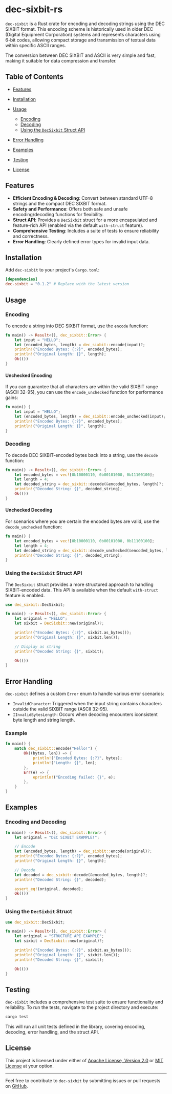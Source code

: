 # dec-sixbit-rs

`dec-sixbit` is a Rust crate for encoding and decoding strings using the DEC SIXBIT format. This encoding scheme is historically used in older DEC (Digital Equipment Corporation) systems and represents characters using 6-bit codes, allowing compact storage and transmission of textual data within specific ASCII ranges.

The conversion between DEC SIXBIT and ASCII is very simple and fast, making it suitable for data compression and transfer.

## Table of Contents

- [Features](#features)
- [Installation](#installation)
- [Usage](#usage)

  - [Encoding](#encoding)
  - [Decoding](#decoding)
  - [Using the `DecSixbit` Struct API](#using-the-decsixbit-struct-api)

- [Error Handling](#error-handling)
- [Examples](#examples)
- [Testing](#testing)
- [License](#license)

## Features

- **Efficient Encoding & Decoding**: Convert between standard UTF-8 strings and the compact DEC SIXBIT format.
- **Safety and Performance**: Offers both safe and unsafe encoding/decoding functions for flexibility.
- **Struct API**: Provides a `DecSixbit` struct for a more encapsulated and feature-rich API (enabled via the default `with-struct` feature).
- **Comprehensive Testing**: Includes a suite of tests to ensure reliability and correctness.
- **Error Handling**: Clearly defined error types for invalid input data.

## Installation

Add `dec-sixbit` to your project's `Cargo.toml`:

```toml
[dependencies]
dec-sixbit = "0.1.2" # Replace with the latest version
```

## Usage

### Encoding

To encode a string into DEC SIXBIT format, use the `encode` function:

```rust
fn main() -> Result<(), dec_sixbit::Error> {
    let input = "HELLO";
    let (encoded_bytes, length) = dec_sixbit::encode(input)?;
    println!("Encoded Bytes: {:?}", encoded_bytes);
    println!("Original Length: {}", length);
    Ok(())
}
```

#### Unchecked Encoding

If you can guarantee that all characters are within the valid SIXBIT range (ASCII 32-95), you can use the `encode_unchecked` function for performance gains:

```rust
fn main() {
    let input = "HELLO";
    let (encoded_bytes, length) = dec_sixbit::encode_unchecked(input);
    println!("Encoded Bytes: {:?}", encoded_bytes);
    println!("Original Length: {}", length);
}
```

### Decoding

To decode DEC SIXBIT-encoded bytes back into a string, use the `decode` function:

```rust
fn main() -> Result<(), dec_sixbit::Error> {
    let encoded_bytes = vec![0b10000110, 0b00101000, 0b11100100];
    let length = 4;
    let decoded_string = dec_sixbit::decode(&encoded_bytes, length)?;
    println!("Decoded String: {}", decoded_string);
    Ok(())
}
```

#### Unchecked Decoding

For scenarios where you are certain the encoded bytes are valid, use the `decode_unchecked` function:

```rust
fn main() {
    let encoded_bytes = vec![0b10000110, 0b00101000, 0b11100100];
    let length = 4;
    let decoded_string = dec_sixbit::decode_unchecked(&encoded_bytes, length);
    println!("Decoded String: {}", decoded_string);
}
```

### Using the `DecSixbit` Struct API

The `DecSixbit` struct provides a more structured approach to handling SIXBIT-encoded data. This API is available when the default `with-struct` feature is enabled.

```rust
use dec_sixbit::DecSixbit;

fn main() -> Result<(), dec_sixbit::Error> {
    let original = "HELLO";
    let sixbit = DecSixbit::new(original)?;

    println!("Encoded Bytes: {:?}", sixbit.as_bytes());
    println!("Original Length: {}", sixbit.len());

    // Display as string
    println!("Decoded String: {}", sixbit);

    Ok(())
}
```

## Error Handling

`dec-sixbit` defines a custom `Error` enum to handle various error scenarios:

- `InvalidCharacter`: Triggered when the input string contains characters outside the valid SIXBIT range (ASCII 32-95).
- `IInvalidBytesLength`: Occurs when decoding encounters iconsistent byte length and string length.

### Example

```rust
fn main() {
    match dec_sixbit::encode("Hello!") {
        Ok((bytes, len)) => {
            println!("Encoded Bytes: {:?}", bytes);
            println!("Length: {}", len);
        },
        Err(e) => {
            eprintln!("Encoding failed: {}", e);
        },
    }
}
```

## Examples

### Encoding and Decoding

```rust
fn main() -> Result<(), dec_sixbit::Error> {
    let original = "DEC SIXBIT EXAMPLE!";

    // Encode
    let (encoded_bytes, length) = dec_sixbit::encode(original)?;
    println!("Encoded Bytes: {:?}", encoded_bytes);
    println!("Original Length: {}", length);

    // Decode
    let decoded = dec_sixbit::decode(&encoded_bytes, length)?;
    println!("Decoded String: {}", decoded);

    assert_eq!(original, decoded);
    Ok(())
}
```

### Using the `DecSixbit` Struct

```rust
use dec_sixbit::DecSixbit;

fn main() -> Result<(), dec_sixbit::Error> {
    let original = "STRUCTURE API EXAMPLE";
    let sixbit = DecSixbit::new(original)?;

    println!("Encoded Bytes: {:?}", sixbit.as_bytes());
    println!("Original Length: {}", sixbit.len());
    println!("Decoded String: {}", sixbit);

    Ok(())
}
```

## Testing

`dec-sixbit` includes a comprehensive test suite to ensure functionality and reliability. To run the tests, navigate to the project directory and execute:

```sh
cargo test
```

This will run all unit tests defined in the library, covering encoding, decoding, error handling, and the struct API.

## License

This project is licensed under either of [Apache License, Version 2.0](./LICENSE-APACHE) or [MIT License](./LICENSE-MIT) at your option.

---

Feel free to contribute to `dec-sixbit` by submitting issues or pull requests on [GitHub](https://github.com/wiyota/dec-sixbit-rs).
